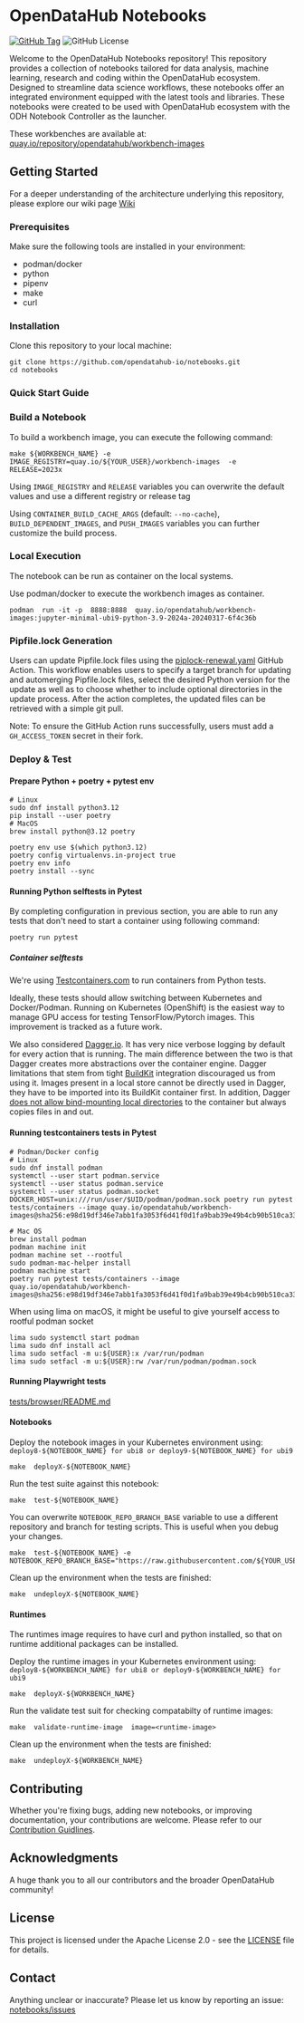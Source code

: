 # OpenDataHub Notebooks

[![GitHub Tag](https://img.shields.io/github/v/tag/opendatahub-io/notebooks?style=plastic)](https://github.com/opendatahub-io/notebooks/releases)
![GitHub License](https://img.shields.io/github/license/opendatahub-io/notebooks)


Welcome to the OpenDataHub Notebooks repository! This repository provides a collection of notebooks tailored for data analysis, machine learning, research and coding within the OpenDataHub ecosystem. Designed to streamline data science workflows, these notebooks offer an integrated environment equipped with the latest tools and libraries. These notebooks were created to be used with OpenDataHub ecosystem with the ODH Notebook Controller as the launcher.

These workbenches are available at: [quay.io/repository/opendatahub/workbench-images](https://quay.io/repository/opendatahub/workbench-images)

## Getting Started
For a deeper understanding of the architecture underlying this repository, please explore our wiki page [Wiki](https://github.com/opendatahub-io/notebooks/wiki/Workbenches)

### Prerequisites
Make sure the following tools are installed in your environment:
 - podman/docker
 - python
 - pipenv
 - make
 - curl

### Installation
Clone this repository to your local machine:

```shell
git clone https://github.com/opendatahub-io/notebooks.git
cd notebooks
```

### Quick Start Guide

### Build a Notebook

To build a workbench image, you can execute the following command:

```shell
make ${WORKBENCH_NAME} -e  IMAGE_REGISTRY=quay.io/${YOUR_USER}/workbench-images  -e  RELEASE=2023x
```

Using  `IMAGE_REGISTRY` and `RELEASE` variables you can overwrite the default values and use a different registry or release tag

Using `CONTAINER_BUILD_CACHE_ARGS` (default: `--no-cache`), `BUILD_DEPENDENT_IMAGES`, and `PUSH_IMAGES` variables you can further customize the build process.

### Local Execution

The notebook can be run as container on the local systems.

Use podman/docker to execute the workbench images as container.

```shell
podman  run -it -p  8888:8888  quay.io/opendatahub/workbench-images:jupyter-minimal-ubi9-python-3.9-2024a-20240317-6f4c36b
```

### Pipfile.lock Generation

Users can update Pipfile.lock files using the [piplock-renewal.yaml](https://github.com/opendatahub-io/notebooks/blob/main/.github/workflows/piplock-renewal.yaml) GitHub Action. This workflow enables users to specify a target branch for updating and automerging Pipfile.lock files, select the desired Python version for the update as well as to choose whether to include optional directories in the update process. After the action completes, the updated files can be retrieved with a simple git pull.

Note: To ensure the GitHub Action runs successfully, users must add a `GH_ACCESS_TOKEN` secret in their fork.

### Deploy & Test

#### Prepare Python + poetry + pytest env

```shell
# Linux
sudo dnf install python3.12
pip install --user poetry
# MacOS
brew install python@3.12 poetry

poetry env use $(which python3.12)
poetry config virtualenvs.in-project true
poetry env info
poetry install --sync
```

#### Running Python selftests in Pytest
By completing configuration in previous section, you are able to run any tests that don't need to start a container using following command:

```
poetry run pytest
```

##### Container selftests

We're using [Testcontainers.com](https://testcontainers.com/) to run containers from Python tests.

Ideally, these tests should allow switching between Kubernetes and Docker/Podman.
Running on Kubernetes (OpenShift) is the easiest way to manage GPU access for testing TensorFlow/Pytorch images.
This improvement is tracked as a future work.

We also considered [Dagger.io](https://dagger.io).
It has very nice verbose logging by default for every action that is running.
The main difference between the two is that Dagger creates more abstractions over the container engine.
Dagger limitations that stem from tight [BuildKit](https://github.com/moby/buildkit) integration discouraged us from using it.
Images present in a local store cannot be directly used in Dagger, they have to be imported into its BuildKit container first.
In addition, Dagger [does not allow bind-mounting local directories](https://docs.dagger.io/cookbook/#modify-a-copied-directory-or-remote-repository-in-a-container)
to the container but always copies files in and out.

#### Running testcontainers tests in Pytest
```
# Podman/Docker config
# Linux
sudo dnf install podman
systemctl --user start podman.service
systemctl --user status podman.service
systemctl --user status podman.socket
DOCKER_HOST=unix:///run/user/$UID/podman/podman.sock poetry run pytest tests/containers --image quay.io/opendatahub/workbench-images@sha256:e98d19df346e7abb1fa3053f6d41f0d1fa9bab39e49b4cb90b510ca33452c2e4

# Mac OS
brew install podman
podman machine init
podman machine set --rootful
sudo podman-mac-helper install
podman machine start
poetry run pytest tests/containers --image quay.io/opendatahub/workbench-images@sha256:e98d19df346e7abb1fa3053f6d41f0d1fa9bab39e49b4cb90b510ca33452c2e4
```

When using lima on macOS, it might be useful to give yourself access to rootful podman socket

```shell
lima sudo systemctl start podman
lima sudo dnf install acl
lima sudo setfacl -m u:${USER}:x /var/run/podman
lima sudo setfacl -m u:${USER}:rw /var/run/podman/podman.sock
```

#### Running Playwright tests

[tests/browser/README.md](tests/browser/README.md)

#### Notebooks

Deploy the notebook images in your Kubernetes environment using:
`deploy8-${NOTEBOOK_NAME} for ubi8 or deploy9-${NOTEBOOK_NAME} for ubi9`

```shell
make  deployX-${NOTEBOOK_NAME}
```

Run the test suite against this notebook:

```shell
make  test-${NOTEBOOK_NAME}
```

You can overwrite `NOTEBOOK_REPO_BRANCH_BASE` variable to use a different repository and branch for testing scripts. This is useful when you debug your changes.


```shell
make  test-${NOTEBOOK_NAME} -e  NOTEBOOK_REPO_BRANCH_BASE="https://raw.githubusercontent.com/${YOUR_USER}/notebooks/${YOUR_BRANCH}"
```

Clean up the environment when the tests are finished:

```shell
make  undeployX-${NOTEBOOK_NAME}
```

#### Runtimes

The runtimes image requires to have curl and python installed, so that on runtime additional packages can be installed.

Deploy the runtime images in your Kubernetes environment using: `deploy8-${WORKBENCH_NAME} for ubi8 or deploy9-${WORKBENCH_NAME} for ubi9`

```shell
make  deployX-${WORKBENCH_NAME}
```

Run the validate test suit for checking compatabilty of runtime images:

```shell
make  validate-runtime-image  image=<runtime-image>
```

Clean up the environment when the tests are finished:

```shell
make  undeployX-${WORKBENCH_NAME}
```

## Contributing

Whether you're fixing bugs, adding new notebooks, or improving documentation, your contributions are welcome. Please refer to our [Contribution Guidlines](CONTRIBUTING.md).

## Acknowledgments

A huge thank you to all our contributors and the broader OpenDataHub community!

## License

This project is licensed under  the Apache License 2.0 - see the [LICENSE](https://github.com/opendatahub-io/notebooks/blob/main/LICENSE) file for details.

## Contact

Anything unclear or inaccurate? Please let us know by reporting an issue: [notebooks/issues](https://github.com/opendatahub-io/notebooks/issues/new)
